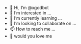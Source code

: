 - 👋 Hi, I’m @xgodbot
- 👀 I’m interested in ...
- 🌱 I’m currently learning ...
- 💞️ I’m looking to collaborate on ...
- 📫 How to reach me ...
- 🙈 would you love me
<!---
xgodbot/xgodbot is a ✨ special ✨ repository because its `README.md` (this file) appears on your GitHub profile.
You can click the Preview link to take a look at your changes.
--->

